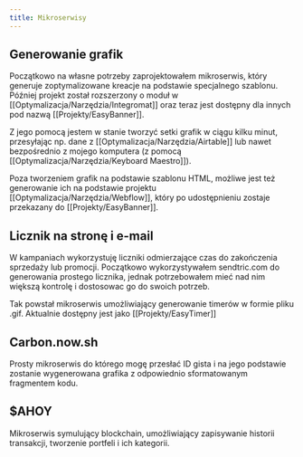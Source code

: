 ```yaml
---
title: Mikroserwisy
---
```

## Generowanie grafik
Początkowo na własne potrzeby zaprojektowałem mikroserwis, który generuje zoptymalizowane kreacje na podstawie specjalnego szablonu. Później projekt został rozszerzony o moduł w [[Optymalizacja/Narzędzia/Integromat]] oraz teraz jest dostępny dla innych pod nazwą [[Projekty/EasyBanner]].

Z jego pomocą jestem w stanie tworzyć setki grafik w ciągu kilku minut, przesyłając np. dane z [[Optymalizacja/Narzędzia/Airtable]] lub nawet bezpośrednio z mojego komputera (z pomocą [[Optymalizacja/Narzędzia/Keyboard Maestro]]).

Poza tworzeniem grafik na podstawie szablonu HTML, możliwe jest też generowanie ich na podstawie projektu [[Optymalizacja/Narzędzia/Webflow]], który po udostępnieniu zostaje przekazany do [[Projekty/EasyBanner]]. 

## Licznik na stronę i e-mail
W kampaniach wykorzystuję liczniki odmierzające czas do zakończenia sprzedaży lub promocji. Początkowo wykorzystywałem sendtric.com do generowania prostego licznika, jednak potrzebowałem mieć nad nim większą kontrolę i dostosowac go do swoich potrzeb. 

Tak powstał mikroserwis umożliwiający generowanie timerów w formie pliku .gif. Aktualnie dostępny jest jako [[Projekty/EasyTimer]]

## Carbon.now.sh
Prosty mikroserwis do którego mogę przesłać ID gista i na jego podstawie zostanie wygenerowana grafika z odpowiednio sformatowanym fragmentem kodu.

## $AHOY
Mikroserwis symulujący blockchain, umożliwiający zapisywanie historii transakcji, tworzenie portfeli i ich kategorii. 
